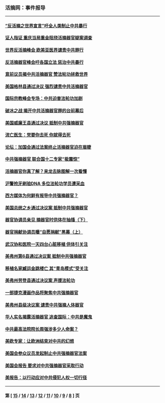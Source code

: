 ### 活摘网：事件报导
---
#### [“反活摘之世界宣言”吁全人类制止中共暴行](../../pages/nf5877/n13259730.md?11070430) 
#### [证人指证 重庆当局重金阻挠活摘器官疑案调查](../../pages/nf5877/n13259127.md?11070430) 
#### [世界反活摘峰会 欧美亚医界谴责中共罪行](../../pages/nf5877/n13253550.md?11070430) 
#### [反活摘器官峰会吁各国立法 惩治中共暴行](../../pages/nf5877/n13245052.md?11070430) 
#### [意前议员揭中共活摘器官 赞法轮功拯救世界](../../pages/nf5877/n13203445.md?11070430) 
#### [美国格林县通过决议 强烈谴责中共活摘器官](../../pages/nf5877/n13119367.md?11070430) 
#### [国际宗教峰会专场：中共迫害法轮功加剧](../../pages/nf5877/n13088279.md?11070430) 
#### [破冰之战 揭开中共活摘器官罪的台前幕后](../../pages/nf5877/n13082457.md?11070430) 
#### [美国威廉王县通过决议 抵制中共强摘器官](../../pages/nf5877/n13056521.md?11070430) 
#### [流亡医生：党要你去死 你就得去死](../../pages/nf5877/n13052835.md?11070430) 
#### [论坛：加国会通过法案终止活摘器官迫在眉睫](../../pages/nf5877/n13029839.md?11070430) 
#### [中共强摘器官 联合国十二专家“极震惊”](../../pages/nf5877/n13024313.md?11070430) 
#### [活摘器官你真了解？来龙去脉图解一次看懂](../../pages/nf5877/n13013820.md?11070430) 
#### [沪警抢牙刷验DNA 多位法轮功学员遭采血](../../pages/nf5877/n12969218.md?11070430) 
#### [西方媒体为何鲜有报导中共强摘器官？](../../pages/nf5877/n12932034.md?11070430) 
#### [美国总统之乡通过决议案 抵制中共强摘器官](../../pages/nf5877/n12908242.md?11070430) 
#### [器官协调员亲见 摘器官时供体在抽搐（下）](../../pages/nf5877/n12898622.md?11070430) 
#### [器官捐献协调员曝“自愿捐献”黑幕（上）](../../pages/nf5877/n12878830.md?11070430) 
#### [武汉协和医院一天四台心脏移植 供体引关注](../../pages/nf5877/n12863175.md?11070430) 
#### [美弗州第6县通过决议案 抵制中共强摘器官](../../pages/nf5877/n12805218.md?11070430) 
#### [移植名家臧运金跳楼亡 其“青岛模式”受关注](../../pages/nf5877/n12803746.md?11070430) 
#### [美弗州劳登县通过决议案 声援法轮功](../../pages/nf5877/n12785715.md?11070430) 
#### [一部捷克漫画作品将聚焦中共强摘器官](../../pages/nf5877/n12785954.md?11070430) 
#### [美弗州县级决议案 谴责中共强摘人体器官](../../pages/nf5877/n12721290.md?11070430) 
#### [华人实名揭露活摘器官 追查国际：中共是魔鬼](../../pages/nf5877/n12691724.md?11070430) 
#### [中共最高法院院长周强涉多少人命案？](../../pages/nf5877/n12678074.md?11070430) 
#### [美欧专家：让欧洲结束对中共的幻想](../../pages/nf5877/n12652921.md?11070430) 
#### [美国会参众议员发起制止中共强摘器官法案](../../pages/nf5877/n12627668.md?11070430) 
#### [美国会报告 要求对中共强摘器官采取行动](../../pages/nf5877/n12448233.md?11070430) 
#### [美报告：以行动应对中共侵犯人权一切行径](../../pages/nf5877/n12443204.md?11070430) 

---
#### 第 [ [15](./15.md?11070430) / [14](./14.md?11070430) / [13](./13.md?11070430) / [12](./12.md?11070430) / [11](./11.md?11070430) / [10](./10.md?11070430) / [9](./9.md?11070430) / [8](./8.md?11070430) ] 页
